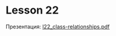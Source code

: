 # Lesson 22

Презентация: [l22_class-relationships.pdf](https://github.com/ait-tr/cohort40.2/blob/main/basic_programming/lesson_22/presentation/l22_class-relationships.pdf)
